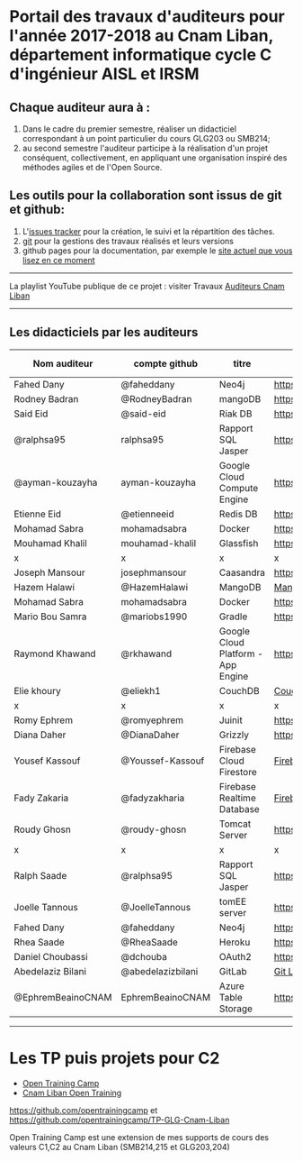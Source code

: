 
# Portail des travaux d'auditeurs pour l'année 2017-2018 au Cnam Liban, département informatique cycle C d'ingénieur AISL et IRSM


## Chaque auditeur aura à :

1. Dans le cadre du premier semestre, réaliser un didacticiel correspondant à un point particulier du cours GLG203 ou SMB214;
2. au second semestre l'auditeur participe à la réalisation d'un projet conséquent, collectivement, en appliquant une organisation inspiré des méthodes agiles et de l'Open Source.

## Les outils pour la collaboration sont issus de git et github:
1. L'[issues tracker](https://github.com/ISSAE/cyclec2018/issues) pour la création, le suivi et la répartition des tâches.
2. [git](https://git-scm.com/docs/gittutorial) pour la gestions des travaux réalisés et leurs versions
3. github pages pour la documentation, par exemple le [site actuel que vous lisez en ce moment](http://issae.github.io/cyclec2018)

----

La playlist YouTube publique de ce projet : visiter Travaux [Auditeurs Cnam Liban](https://goo.gl/ydNEDp)

---

## Les didacticiels par les auditeurs

Nom auditeur | compte github | titre | référence projet | Date présentation
-------------|---------------|-------| ---------------- | ---------
Fahed Dany | @faheddany | Neo4j | https://github.com/faheddany/neo4j-cyclec | x
Rodney Badran | @RodneyBadran  | mangoDB | https://github.com/RodneyBadran/sujet-3 | x
Said Eid | @said-eid | Riak DB | https://github.com/said-eid/ProjetC1-2018 | x
@ralphsa95 | ralphsa95 | Rapport SQL Jasper | https://github.com/ralphsa95/ProjetC12018/blob/master/README.md |  x
@ayman-kouzayha | ayman-kouzayha  | Google Cloud Compute Engine | https://github.com/ayman-kouzayha/Google_Cloud_Compute_Engine | x
Etienne Eid | @etienneeid | Redis DB | https://github.com/etienneeid/CNAM-ProjetC1-2018  |  x
Mohamad Sabra | mohamadsabra | Docker | https://github.com/mohamadsabra/GLG203 | x
Mouhamad Khalil | mouhamad-khalil | Glassfish | https://mouhamad-khalil.github.io/GlassFish | x
x | x | x | x | x 
Joseph Mansour | josephmansour| Caasandra| https://github.com/josephmansour/cassandra | 13/2/2018
Hazem Halawi| @HazemHalawi | MangoDB | [MangoDB Hazem](https://github.com/HazemHalawi/cyclec-2018) | 13/2/2018
Mohamad Sabra | mohamadsabra | Docker | https://github.com/mohamadsabra/GLG203 |  13/2/2018
Mario Bou Samra | @mariobs1990 | Gradle | https://github.com/mariobs1990/Projet-C1-2018 | 15/2/2018 
Raymond Khawand | @rkhawand | Google Cloud Platform - App Engine | https://github.com/rkhawand/Projet-SMB214-2018 | 20/2/2018 
Elie khoury | @eliekh1 |  CouchDB | [CouchDB par Elie khoury](https://github.com/eliekh1/Project-C1-2018) | 20/2/2018 
x | x | x | x | x 
Romy Ephrem | @romyephrem | Juinit | https://github.com/romyephrem/C1projet2018 | 22/2/2018
Diana Daher | @DianaDaher | Grizzly | https://github.com/DianaDaher/PROJETC1-2018 | 22/2/2018
Yousef Kassouf | @Youssef-Kassouf | Firebase Cloud Firestore | [Firebase Cloud Firestore Youssef](https://github.com/Youssef-Kassouf/CNAM-ProjetC1-2018) | 27/02/2018 
Fady Zakaria | @fadyzakharia | Firebase Realtime Database | [Firebase Fady](https://github.com/fadyzakharia/projetC1) | 27/02/2018 
Roudy Ghosn | @roudy-ghosn | Tomcat Server | https://github.com/roudy-ghosn/ProjetC1 | 27/02/2018
x | x | x | x | x 
Ralph Saade | @ralphsa95 | Rapport SQL Jasper | https://github.com/ralphsa95/ProjetC12018/blob/master/README.md |  27/02/2018 
Joelle Tannous | @JoelleTannous | tomEE server | https://github.com/JoelleTannous/projet-C1-2018 | 27/02/2018 
Fahed Dany | @faheddany | Neo4j | https://github.com/faheddany/neo4j-cyclec | 27/02/2018
Rhea Saade | @RheaSaade | Heroku | https://github.com/RheaSaade/CycleC-2018 | 1/03/2018
Daniel Choubassi | @dchouba |  OAuth2 | https://github.com/dchouba/oauth2-Cyclec | 1/03/2018
Abedelaziz Bilani | @abedelazizbilani | GitLab | [Git Lab Abdelaziz](https://github.com/abedelazizbilani/C1-2017-2018) | 1/03/2018
@EphremBeainoCNAM | EphremBeainoCNAM | Azure Table Storage | https://github.com/EphremBeainoCNAM/ProjetC1-2018 | 06/03/2018


------------------------

# Les TP puis projets pour C2

* [Open Training Camp](http://opentraining.cofares.net)
* [Cnam Liban Open Training](http://clot.cofares.net)

https://github.com/opentrainingcamp et https://github.com/opentrainingcamp/TP-GLG-Cnam-Liban

Open Training Camp est une extension de mes supports de cours des valeurs C1,C2 au Cnam Liban (SMB214,215 et GLG203,204)

